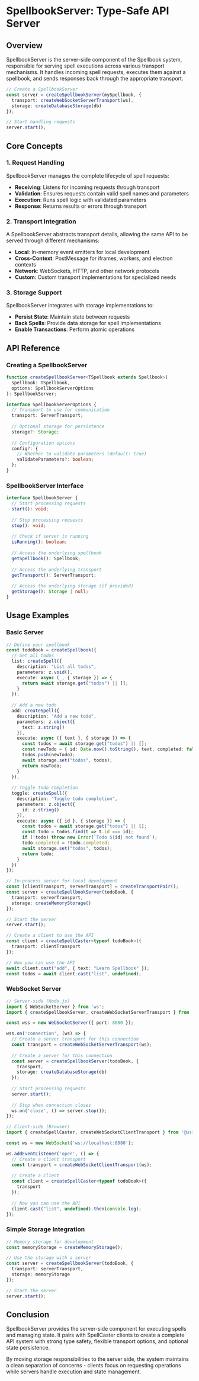 # SpellbookServer: Type-Safe API Server

## Overview

SpellbookServer is the server-side component of the Spellbook system, responsible for serving spell executions across various transport mechanisms. It handles incoming spell requests, executes them against a spellbook, and sends responses back through the appropriate transport.

```typescript
// Create a SpellbookServer
const server = createSpellbookServer(mySpellbook, {
  transport: createWebSocketServerTransport(ws),
  storage: createDatabaseStorage(db)
});

// Start handling requests
server.start();
```

## Core Concepts

### 1. Request Handling

SpellbookServer manages the complete lifecycle of spell requests:

- **Receiving**: Listens for incoming requests through transport
- **Validation**: Ensures requests contain valid spell names and parameters
- **Execution**: Runs spell logic with validated parameters
- **Response**: Returns results or errors through transport

### 2. Transport Integration

A SpellbookServer abstracts transport details, allowing the same API to be served through different mechanisms:

- **Local**: In-memory event emitters for local development
- **Cross-Context**: PostMessage for iframes, workers, and electron contexts
- **Network**: WebSockets, HTTP, and other network protocols
- **Custom**: Custom transport implementations for specialized needs

### 3. Storage Support

SpellbookServer integrates with storage implementations to:

- **Persist State**: Maintain state between requests
- **Back Spells**: Provide data storage for spell implementations
- **Enable Transactions**: Perform atomic operations

## API Reference

### Creating a SpellbookServer

```typescript
function createSpellbookServer<TSpellbook extends Spellbook>(
  spellbook: TSpellbook,
  options: SpellbookServerOptions
): SpellbookServer;

interface SpellbookServerOptions {
  // Transport to use for communication
  transport: ServerTransport;
  
  // Optional storage for persistence
  storage?: Storage;
  
  // Configuration options
  config?: {
    // Whether to validate parameters (default: true)
    validateParameters?: boolean;
  };
}
```

### SpellbookServer Interface

```typescript
interface SpellbookServer {
  // Start processing requests
  start(): void;
  
  // Stop processing requests
  stop(): void;
  
  // Check if server is running
  isRunning(): boolean;
  
  // Access the underlying spellbook
  getSpellbook(): Spellbook;
  
  // Access the underlying transport
  getTransport(): ServerTransport;
  
  // Access the underlying storage (if provided)
  getStorage(): Storage | null;
}
```

## Usage Examples

### Basic Server

```typescript
// Define your spellbook
const todoBook = createSpellbook({
  // Get all todos
  list: createSpell({
    description: "List all todos",
    parameters: z.void(),
    execute: async (_, { storage }) => {
      return await storage.get("todos") || [];
    }
  }),
  
  // Add a new todo
  add: createSpell({
    description: "Add a new todo",
    parameters: z.object({
      text: z.string()
    }),
    execute: async ({ text }, { storage }) => {
      const todos = await storage.get("todos") || [];
      const newTodo = { id: Date.now().toString(), text, completed: false };
      todos.push(newTodo);
      await storage.set("todos", todos);
      return newTodo;
    }
  }),
  
  // Toggle todo completion
  toggle: createSpell({
    description: "Toggle todo completion",
    parameters: z.object({
      id: z.string()
    }),
    execute: async ({ id }, { storage }) => {
      const todos = await storage.get("todos") || [];
      const todo = todos.find(t => t.id === id);
      if (!todo) throw new Error(`Todo ${id} not found`);
      todo.completed = !todo.completed;
      await storage.set("todos", todos);
      return todo;
    }
  })
});

// In-process server for local development
const [clientTransport, serverTransport] = createTransportPair();
const server = createSpellbookServer(todoBook, {
  transport: serverTransport,
  storage: createMemoryStorage()
});

// Start the server
server.start();

// Create a client to use the API
const client = createSpellCaster<typeof todoBook>({
  transport: clientTransport
});

// Now you can use the API
await client.cast("add", { text: "Learn Spellbook" });
const todos = await client.cast("list", undefined);
```

### WebSocket Server

```typescript
// Server-side (Node.js)
import { WebSocketServer } from 'ws';
import { createSpellbookServer, createWebSocketServerTransport } from '@usirin/spellbook';

const wss = new WebSocketServer({ port: 8080 });

wss.on('connection', (ws) => {
  // Create a server transport for this connection
  const transport = createWebSocketServerTransport(ws);
  
  // Create a server for this connection
  const server = createSpellbookServer(todoBook, {
    transport,
    storage: createDatabaseStorage(db)
  });
  
  // Start processing requests
  server.start();
  
  // Stop when connection closes
  ws.on('close', () => server.stop());
});

// Client-side (Browser)
import { createSpellCaster, createWebSocketClientTransport } from '@usirin/spellbook';

const ws = new WebSocket('ws://localhost:8080');

ws.addEventListener('open', () => {
  // Create a client transport
  const transport = createWebSocketClientTransport(ws);
  
  // Create a client
  const client = createSpellCaster<typeof todoBook>({
    transport
  });
  
  // Now you can use the API
  client.cast("list", undefined).then(console.log);
});
```

### Simple Storage Integration

```typescript
// Memory storage for development
const memoryStorage = createMemoryStorage();

// Use the storage with a server
const server = createSpellbookServer(todoBook, {
  transport: serverTransport,
  storage: memoryStorage
});

// Start the server
server.start();
```

## Conclusion

SpellbookServer provides the server-side component for executing spells and managing state. It pairs with SpellCaster clients to create a complete API system with strong type safety, flexible transport options, and optional state persistence.

By moving storage responsibilities to the server side, the system maintains a clean separation of concerns - clients focus on requesting operations while servers handle execution and state management. 